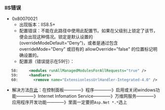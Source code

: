 ### IIS错误
- 0x80070021
  - 出现版本：IIS8.5+
  - 配置错误：不能在此路径中使用此配置节。如果在父级别上锁定了该节，便会出现这种情况。锁定是默认设置的(overrideModeDefault="Deny")，或者是通过包含 overrideMode="Deny" 或旧有的 allowOverride="false" 的位置标记明确设置的。
  - 配置源（错误提示在59行）：
  
``` xml
   58:     <modules runAllManagedModulesForAllRequests="true" />
   59:     <handlers>
   60:       <remove name="ExtensionlessUrlHandler-Integrated-4.0" />
```
  - 解决方法[在此](http://www.cnblogs.com/200325074/p/3679316.html)：在控制面板————》程序————》启用或关闭windows功能————》Internet Infomation Service————》万维网服务————》应用程序开发功能————》里面一定要把`Asp.Net *.*`选上
